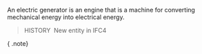 An electric generator is an engine that is a machine for converting mechanical energy into electrical energy.

> HISTORY&nbsp; New entity in IFC4

{ .note}
>
